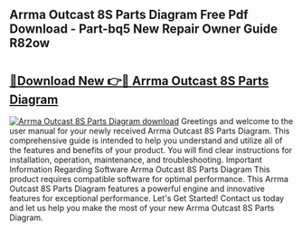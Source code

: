 ## Arrma Outcast 8S Parts Diagram Free Pdf Download - Part-bq5 New Repair Owner Guide R82ow

# <h2><a href="http://dfkyfa.blite.top/?on=Arrma+Outcast+8S+Parts+Diagram">🔗Download New 👉🔴 Arrma Outcast 8S Parts Diagram</a></h2>

[![Arrma Outcast 8S Parts Diagram download](https://i.imgur.com/lujVjoI.png)](http://dfkyfa.blite.top/?on=Arrma+Outcast+8S+Parts+Diagram)
Greetings and welcome to the user manual for your newly received Arrma Outcast 8S Parts Diagram. This comprehensive guide is intended to help you understand and utilize all of the features and benefits of your product. You will find clear instructions for installation, operation, maintenance, and troubleshooting. Important Information Regarding Software Arrma Outcast 8S Parts Diagram This product requires compatible software for optimal performance. This Arrma Outcast 8S Parts Diagram features a powerful engine and innovative features for exceptional performance. Let's Get Started! Contact us today and let us help you make the most of your new Arrma Outcast 8S Parts Diagram.
